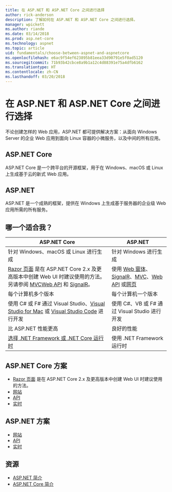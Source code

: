 ```yaml
---
title: 在 ASP.NET 和 ASP.NET Core 之间进行选择
author: rick-anderson
description: 了解如何在 ASP.NET 和 ASP.NET Core 之间进行选择。
manager: wpickett
ms.author: riande
ms.date: 03/14/2018
ms.prod: asp.net-core
ms.technology: aspnet
ms.topic: article
uid: fundamentals/choose-between-aspnet-and-aspnetcore
ms.openlocfilehash: e6ac9f54ef623895b81eea33d90791e5f0ad5120
ms.sourcegitcommit: 71b93b42cbce8a9b1a12c4d88391e75a4dfb6162
ms.translationtype: HT
ms.contentlocale: zh-CN
ms.lasthandoff: 03/20/2018
---
```

# <a name="choose-between-aspnet-and-aspnet-core"></a>在 ASP.NET 和 ASP.NET Core 之间进行选择

不论创建怎样的 Web 应用，ASP.NET 都可提供解决方案：从面向 Windows Server 的企业 Web 应用到面向 Linux 容器的小微服务，以及中间的所有应用。

## <a name="aspnet-core"></a>ASP.NET Core

ASP.NET Core 是一个跨平台的开源框架，用于在 Windows、macOS 或 Linux 上生成基于云的新式 Web 应用。

## <a name="aspnet"></a>ASP.NET

ASP.NET 是一个成熟的框架，提供在 Windows 上生成基于服务器的企业级 Web 应用所需的所有服务。

## <a name="which-one-is-right-for-me"></a>哪一个适合我？

| ASP.NET Core | ASP.NET |
|---|---|
|针对 Windows、macOS 或 Linux 进行生成|针对 Windows 进行生成|
|[Razor 页面](xref:mvc/razor-pages/index) 是在 ASP.NET Core 2.x 及更高版本中创建 Web UI 时建议使用的方法。 另请参阅 [MVC](xref:mvc/overview)[Web API](xref:tutorials/first-web-api) 和 [SignalR](xref:signalr/introduction)。|使用 [Web 窗体](/aspnet/web-forms)、[SignalR](/aspnet/signalr)、[MVC](/aspnet/mvc)、[Web API](/aspnet/web-api/) 或[网页](/aspnet/web-pages)|
|每个计算机多个版本|每个计算机一个版本|
|使用 C# 或 F# 通过 Visual Studio、[Visual Studio for Mac](https://www.visualstudio.com/vs/visual-studio-mac/) 或 [Visual Studio Code](https://code.visualstudio.com/) 进行开发|使用 C#、VB 或 F# 通过 Visual Studio 进行开发|
|比 ASP.NET 性能更高|良好的性能|
|[选择 .NET Framework 或 .NET Core 运行时](/dotnet/articles/standard/choosing-core-framework-server)|使用 .NET Framework 运行时|

## <a name="aspnet-core-scenarios"></a>ASP.NET Core 方案

<!-- update link to Razor Pages mvc movie series when done -->
* [Razor 页面](xref:mvc/razor-pages/index) 是在 ASP.NET Core 2.x 及更高版本中创建 Web UI 时建议使用的方法。
* [网站](xref:tutorials/first-mvc-app/index)
* [API](xref:tutorials/first-web-api)
* [实时](xref:signalr/index)

## <a name="aspnet-scenarios"></a>ASP.NET 方案

* [网站](/aspnet/mvc)
* [API](/aspnet/web-api)
* [实时](/aspnet/signalr)

## <a name="resources"></a>资源

* [ASP.NET 简介](/aspnet/overview)
* [ASP.NET Core 简介](xref:index)
